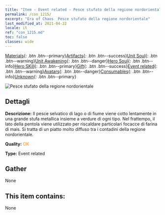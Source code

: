 ```yaml
---
title: "Item - Event related - Pesce stufato della regione nordorientale"
permalink: /con_1215/
excerpt: "Era of Chaos  Pesce stufato della regione nordorientale"
last_modified_at: 2021-04-22
locale: it
ref: "con_1215.md"
toc: false
classes: wide
---
```

 [Materials](/ItemsIT/){: .btn .btn--primary}[Artifacts](/ItemsIT/Artifacts/){: .btn .btn--success}[Unit Soul](/ItemsIT/UnitSoul/){: .btn .btn--warning}[Unit Awakening](/ItemsIT/UnitAwakening/){: .btn .btn--danger}[Hero Soul](/ItemsIT/HeroSoul/){: .btn .btn--info}[Hero SKill](/ItemsIT/HeroSkill/){: .btn .btn--primary}[Gift](/ItemsIT/Gift/){: .btn .btn--success}[Event related](/ItemsIT/Events/){: .btn .btn--warning}[Avatars](/ItemsIT/Avatars/){: .btn .btn--danger}[Consumables](/ItemsIT/Consumables/){: .btn .btn--info}[Unknown](/ItemsIT/Unknown/){: .btn .btn--primary}

 ![Pesce stufato della regione nordorientale](/images/t/i_81522231.png)

## Dettagli
 **Descrizione:** Il pesce selvatico di lago o di fiume viene cotto lentamente in una grande stufa metallica insieme a verdure di ogni tipo. Nel frattempo, il lato della pentola viene utilizzato per riscaldare particolari focacce di farina di mais. Si tratta di un piatto molto diffuso tra i contadini della regione nordorientale.

 **Quality:** <span style="color: #FF8C00">OK</span>

 **Type:** Event related

## Gather

  None

## This item contains:

  None

